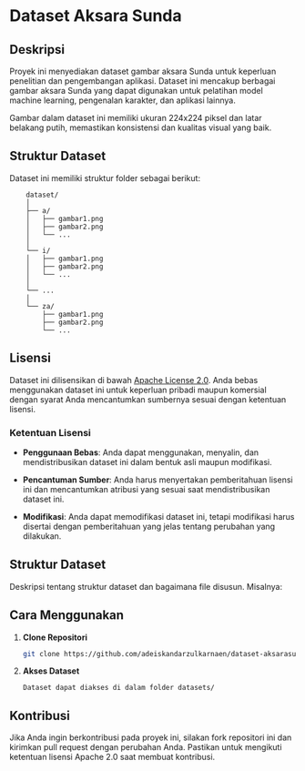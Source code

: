 # Dataset Aksara Sunda

## Deskripsi

Proyek ini menyediakan dataset gambar aksara Sunda untuk keperluan penelitian dan pengembangan aplikasi. Dataset ini mencakup berbagai gambar aksara Sunda yang dapat digunakan untuk pelatihan model machine learning, pengenalan karakter, dan aplikasi lainnya.

Gambar dalam dataset ini memiliki ukuran 224x224 piksel dan latar belakang putih, memastikan konsistensi dan kualitas visual yang baik.

## Struktur Dataset

Dataset ini memiliki struktur folder sebagai berikut:

```
    dataset/
    │
    ├── a/
    │   ├── gambar1.png
    │   ├── gambar2.png
    │   └── ...
    │
    └── i/
    │   ├── gambar1.png
    │   ├── gambar2.png
    │   └── ...
    │
    └── ...
    │
    └── za/
        ├── gambar1.png
        ├── gambar2.png
        └── ...

```

## Lisensi

Dataset ini dilisensikan di bawah [Apache License 2.0](http://www.apache.org/licenses/LICENSE-2.0). Anda bebas menggunakan dataset ini untuk keperluan pribadi maupun komersial dengan syarat Anda mencantumkan sumbernya sesuai dengan ketentuan lisensi.

### Ketentuan Lisensi

- **Penggunaan Bebas**: Anda dapat menggunakan, menyalin, dan mendistribusikan dataset ini dalam bentuk asli maupun modifikasi.

- **Pencantuman Sumber**: Anda harus menyertakan pemberitahuan lisensi ini dan mencantumkan atribusi yang sesuai saat mendistribusikan dataset ini.

- **Modifikasi**: Anda dapat memodifikasi dataset ini, tetapi modifikasi harus disertai dengan pemberitahuan yang jelas tentang perubahan yang dilakukan.

## Struktur Dataset

Deskripsi tentang struktur dataset dan bagaimana file disusun. Misalnya:

## Cara Menggunakan

1. **Clone Repositori**

   ```bash
   git clone https://github.com/adeiskandarzulkarnaen/dataset-aksarasunda.git
   ```

2. **Akses Dataset**
   ```
   Dataset dapat diakses di dalam folder datasets/
   ```

## Kontribusi

Jika Anda ingin berkontribusi pada proyek ini, silakan fork repositori ini dan kirimkan pull request dengan perubahan Anda. Pastikan untuk mengikuti ketentuan lisensi Apache 2.0 saat membuat kontribusi.
